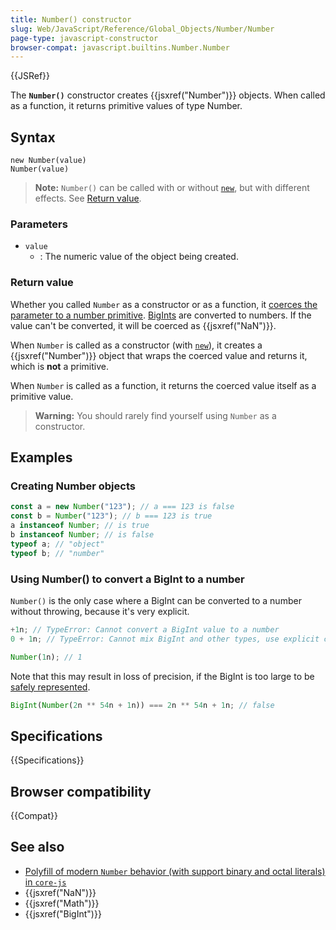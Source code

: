 ```yaml
---
title: Number() constructor
slug: Web/JavaScript/Reference/Global_Objects/Number/Number
page-type: javascript-constructor
browser-compat: javascript.builtins.Number.Number
---
```


{{JSRef}}

The **`Number()`** constructor creates {{jsxref("Number")}} objects. When called as a function, it returns primitive values of type Number.

## Syntax

```js-nolint
new Number(value)
Number(value)
```

> **Note:** `Number()` can be called with or without [`new`](/en-US/docs/Web/JavaScript/Reference/Operators/new), but with different effects. See [Return value](#return_value).

### Parameters

- `value`
  - : The numeric value of the object being created.

### Return value

Whether you called `Number` as a constructor or as a function, it [coerces the parameter to a number primitive](/en-US/docs/Web/JavaScript/Reference/Global_Objects/Number#number_coercion). [BigInts](/en-US/docs/Web/JavaScript/Reference/Global_Objects/BigInt) are converted to numbers. If the value can't be converted, it will be coerced as {{jsxref("NaN")}}.

When `Number` is called as a constructor (with [`new`](/en-US/docs/Web/JavaScript/Reference/Operators/new)), it creates a {{jsxref("Number")}} object that wraps the coerced value and returns it, which is **not** a primitive.

When `Number` is called as a function, it returns the coerced value itself as a primitive value.

> **Warning:** You should rarely find yourself using `Number` as a constructor.

## Examples

### Creating Number objects

```js
const a = new Number("123"); // a === 123 is false
const b = Number("123"); // b === 123 is true
a instanceof Number; // is true
b instanceof Number; // is false
typeof a; // "object"
typeof b; // "number"
```

### Using Number() to convert a BigInt to a number

`Number()` is the only case where a BigInt can be converted to a number without throwing, because it's very explicit.

```js example-bad
+1n; // TypeError: Cannot convert a BigInt value to a number
0 + 1n; // TypeError: Cannot mix BigInt and other types, use explicit conversions
```

```js example-good
Number(1n); // 1
```

Note that this may result in loss of precision, if the BigInt is too large to be [safely represented](/en-US/docs/Web/JavaScript/Reference/Global_Objects/Number/isSafeInteger).

```js
BigInt(Number(2n ** 54n + 1n)) === 2n ** 54n + 1n; // false
```

## Specifications

{{Specifications}}

## Browser compatibility

{{Compat}}

## See also

- [Polyfill of modern `Number` behavior (with support binary and octal literals) in `core-js`](https://github.com/zloirock/core-js#ecmascript-number)
- {{jsxref("NaN")}}
- {{jsxref("Math")}}
- {{jsxref("BigInt")}}
